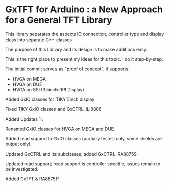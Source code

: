 # GxTFT for Arduino : a New Approach for a General TFT Library

This library separates the aspects IO connection, controller type and display class into separate C++ classes

The purpose of this Library and its design is to make additions easy.

This is the right place to present my ideas for this topic. I do it step-by-step.

The initial commit serves as "proof of concept". It supports:

* HVGA on MEGA
* HVGA on DUE
* HVGA on SPI (3.5inch RPI Display)

Added GxIO classes for TIKY 5inch display

Fixed TIKY GxIO classes and GxCTRL_ILI9806

Added Updates 1 :

Renamed GxIO classes for HVGA on MEGA and DUE

Added read support to GxIO classes (partially tested only, some shields are output only).

Updated GxCTRL and its subclasses; added GxCTRL_RA8875S

Updated read support; read support is controller specific, issues remain to be investigated.

Added GxTFT & RA8875P
